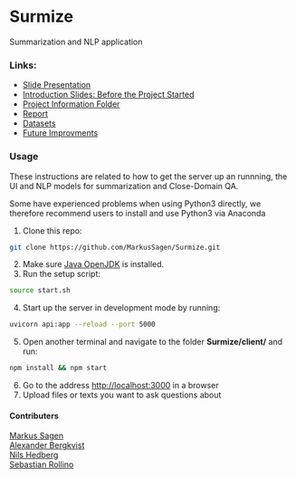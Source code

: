 # Surmize
Summarization and NLP application  
  
  
### Links:
- [Slide Presentation](#TODO)
- [Introduction Slides: Before the Project Started](https://www.notion.so/PowerPoint-f21825f57a6446c28963273e816bd053)  
- [Project Information Folder](https://www.notion.so/Summarize-App-c834b35bb7d748c4a57662652b9ce326)
- [Report](#TODO)
- [Datasets](#TODO)
- [Future Improvments](#TODO)
  
  
### Usage 
These instructions are related to how to get the server up an runnning, the UI and NLP models for summarization and Close-Domain QA.    
   
Some have experienced problems when using Python3 directly, we therefore recommend users to install and use Python3 via Anaconda

1. Clone this repo:
```bash
git clone https://github.com/MarkusSagen/Surmize.git
```
2. Make sure [Java OpenJDK](https://openjdk.java.net/install/) is installed.
3. Run the setup script:
```bash
source start.sh
```
4. Start up the server in development mode by running:
```bash
uvicorn api:app --reload --port 5000
```
5. Open another terminal and navigate to the folder **Surmize/client/** and run:
```bash
npm install && npm start
```
6. Go to the address [http://localhost:3000](http://localhost:3000) in a browser
7. Upload files or texts you want to ask questions about



#### Contributers  
[Markus Sagen](https://github.com/MarkusSagen)  
[Alexander Bergkvist](https://github.com/AlexanderBergkvist)  
[Nils Hedberg](https://github.com/nilshugo)  
[Sebastian Rollino](https://github.com/sebbersk)  
